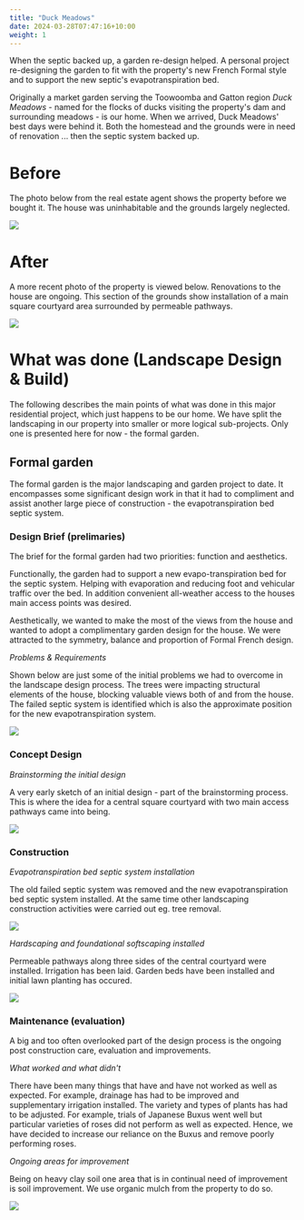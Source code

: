 ```yaml
---
title: "Duck Meadows"
date: 2024-03-28T07:47:16+10:00
weight: 1
---
```


When the septic backed up, a garden re-design helped. A personal project re-designing the garden to fit with the property's new French Formal style and to support the new septic's evapotranspiration bed.

Originally a market garden serving the Toowoomba and Gatton region _Duck Meadows_ - named for the flocks of ducks visiting the property's dam and surrounding meadows - is our home. When we arrived, Duck Meadows' best days were behind it. Both the homestead and the grounds were in need of renovation ... then the septic system backed up.

# Before

The photo below from the real estate agent shows the property before we bought it. The house was uninhabitable and the grounds largely neglected.

![](../../images/projects/duck_meadows/real_estate_photos/1_Connoles_Rd_Back_Photo_Real_estate_pic_1.jpg)

# After

A more recent photo of the property is viewed below. Renovations to the house are ongoing. This section of the grounds show installation of a main square courtyard area surrounded by permeable pathways.

![](../../images/projects/duck_meadows/progress/front-may-2024-small.jpg)

# What was done (Landscape Design & Build)
The following describes the main points of what was done in this major residential project, which just happens to be our home. We have split the landscaping in our property into smaller or more logical sub-projects. Only one is presented here for now - the formal garden. 

## Formal garden 

The formal garden is the major landscaping and garden project to date. It encompasses some significant design work in that it had to compliment and assist another large piece of construction - the evapotranspiration bed septic system. 

### Design Brief (prelimaries)

The brief for the formal garden had two priorities: function and aesthetics.

Functionally, the garden had to support a new evapo-transpiration bed for the septic system. Helping with evaporation and reducing foot and vehicular traffic over the bed. In addition convenient all-weather access to the houses main access points was desired.


Aesthetically, we wanted to make the most of the views from the house and wanted to adopt a complimentary garden design for the house. We were attracted to the symmetry, balance and proportion of Formal French design. 

_Problems & Requirements_

Shown below are just some of the initial problems we had to overcome in the landscape design process. The trees were impacting structural elements of the house, blocking valuable views both of and from the house. The failed septic system is identified which is also the approximate position for the new evapotranspiration system.  

![](../../images/projects/duck_meadows/design_sketches/visual_plan_of_problems.jpg)

### Concept Design

_Brainstorming the initial design_

A very early sketch of an initial design - part of the brainstorming process. This is where the idea for a central square courtyard with two main access pathways came into being. 

![](../../images/projects/duck_meadows/design_sketches/early_brainstorming_sketch-small.jpg)

### Construction

_Evapotranspiration bed septic system installation_

The old failed septic system was removed and the new evapotranspiration bed septic system installed. At the same time other landscaping construction activities were carried out eg. tree removal.

![](../../images/projects/duck_meadows/initial_works/evapo_transpiration_beds-small.jpg)

_Hardscaping and foundational softscaping installed_

Permeable pathways along three sides of the central courtyard were installed. Irrigation has been laid. Garden beds have been installed and initial lawn planting has occured.

![](../../images/projects/duck_meadows/initial_works/bed_layout_and_paths-small.jpg)

### Maintenance (evaluation)
A big and too often overlooked part of the design process is the ongoing post construction care, evaluation and improvements.

_What worked and what didn't_ 

There have been many things that have and have not worked as well as expected. For example, drainage has had to be improved and supplementary irrigation installed. The variety and types of plants has had to be adjusted. For example, trials of Japanese Buxus went well but particular varieties of roses did not perform as well as expected. Hence, we have decided to increase our reliance on the Buxus and remove poorly performing roses.   

_Ongoing areas for improvement_

Being on heavy clay soil one area that is in continual need of improvement is soil improvement. We use organic mulch from the property to do so.

![](../../images/projects/duck_meadows/maintenance/sandy_soil_improve_compressed.JPG)
